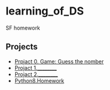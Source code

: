 # learning_of_DS
SF homework

## Projects

 * [Prpjact 0. Game: Guess the nomber](https://github.com/NameErrop/learning_of_DS/tree/main/projact_0)
 * [Projact 1.________](_________)
 * [Projact 2.________](_________)
 * [Python8.Homework](_________)